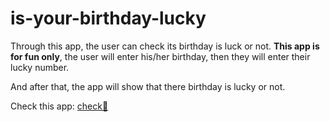 # is-your-birthday-lucky

Through this app, the user can check its birthday is luck or not. **This app is for fun only**, the user will enter his/her birthday, then they will enter their lucky number.

And after that, the app will show that there birthday is lucky or not.

Check this app: [check🚀](https://check-your-birthday-luck.netlify.app/)
